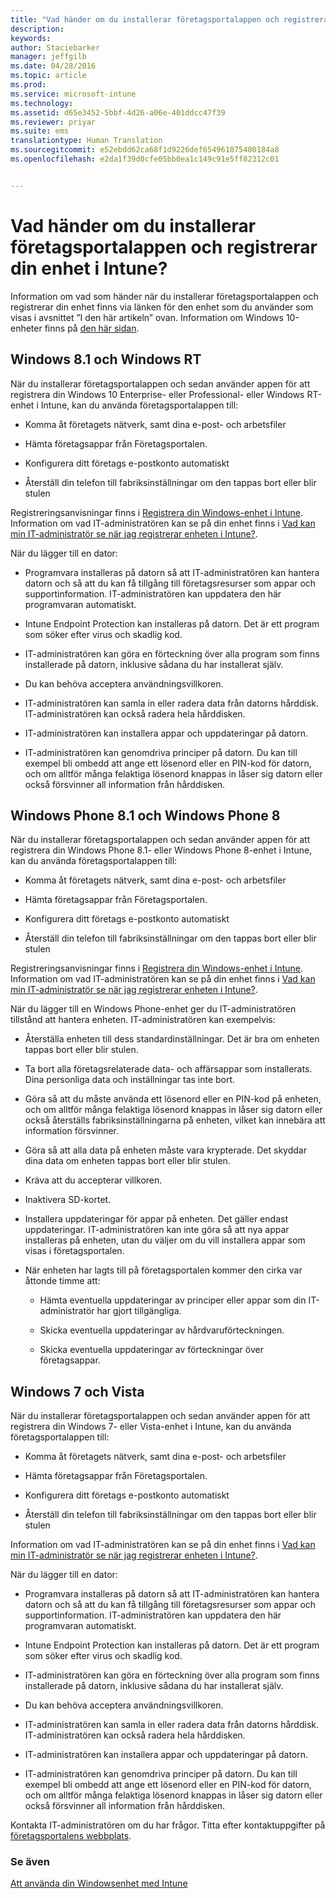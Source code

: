 ```yaml
---
title: "Vad händer om du installerar företagsportalappen och registrerar din enhet i Intune? | Microsoft Intune"
description: 
keywords: 
author: Staciebarker
manager: jeffgilb
ms.date: 04/28/2016
ms.topic: article
ms.prod: 
ms.service: microsoft-intune
ms.technology: 
ms.assetid: d65e3452-5bbf-4d26-a06e-401ddcc47f39
ms.reviewer: priyar
ms.suite: ems
translationtype: Human Translation
ms.sourcegitcommit: e52ebdd62ca68f1d9226def654961075400184a8
ms.openlocfilehash: e2da1f39d0cfe05bb0ea1c149c91e5ff82312c01


---
```



# Vad händer om du installerar företagsportalappen och registrerar din enhet i Intune?

Information om vad som händer när du installerar företagsportalappen och registrerar din enhet finns via länken för den enhet som du använder som visas i avsnittet ”I den här artikeln” ovan. Information om Windows 10-enheter finns på [den här sidan](what-happens-if-you-install-the-company-portal-app-and-enroll-your-device-in-intune-windows10.md).

## Windows 8.1 och Windows RT
När du installerar företagsportalappen och sedan använder appen för att registrera din Windows 10 Enterprise- eller Professional- eller Windows RT-enhet i Intune, kan du använda företagsportalappen till:

-   Komma åt företagets nätverk, samt dina e-post- och arbetsfiler

-   Hämta företagsappar från Företagsportalen.

-   Konfigurera ditt företags e-postkonto automatiskt

-   Återställ din telefon till fabriksinställningar om den tappas bort eller blir stulen

Registreringsanvisningar finns i [Registrera din Windows-enhet i Intune](enroll-your-device-in-intune-windows.md). Information om vad IT-administratören kan se på din enhet finns i [Vad kan min IT-administratör se när jag registrerar enheten i Intune?](what-can-your-it-administrator-see-when-you-enroll-your-device-in-intune-windows.md).

När du lägger till en dator:

-   Programvara installeras på datorn så att IT-administratören kan hantera datorn och så att du kan få tillgång till företagsresurser som appar och supportinformation. IT-administratören kan uppdatera den här programvaran automatiskt.

-   Intune Endpoint Protection kan installeras på datorn. Det är ett program som söker efter virus och skadlig kod.

-   IT-administratören kan göra en förteckning över alla program som finns installerade på datorn, inklusive sådana du har installerat själv.

-   Du kan behöva acceptera användningsvillkoren.

-   IT-administratören kan samla in eller radera data från datorns hårddisk. IT-administratören kan också radera hela hårddisken.

-   IT-administratören kan installera appar och uppdateringar på datorn.

-   IT-administratören kan genomdriva principer på datorn. Du kan till exempel bli ombedd att ange ett lösenord eller en PIN-kod för datorn, och om alltför många felaktiga lösenord knappas in låser sig datorn eller också försvinner all information från hårddisken.

## Windows Phone 8.1 och Windows Phone 8
När du installerar företagsportalappen och sedan använder appen för att registrera din Windows Phone 8.1- eller Windows Phone 8-enhet i Intune, kan du använda företagsportalappen till:

-   Komma åt företagets nätverk, samt dina e-post- och arbetsfiler

-   Hämta företagsappar från Företagsportalen.

-   Konfigurera ditt företags e-postkonto automatiskt

-   Återställ din telefon till fabriksinställningar om den tappas bort eller blir stulen

Registreringsanvisningar finns i [Registrera din Windows-enhet i Intune](enroll-your-device-in-intune-windows.md). Information om vad IT-administratören kan se på din enhet finns i [Vad kan min IT-administratör se när jag registrerar enheten i Intune?](what-can-your-it-administrator-see-when-you-enroll-your-device-in-intune-windows.md).

När du lägger till en Windows Phone-enhet ger du IT-administratören tillstånd att hantera enheten. IT-administratören kan exempelvis:

-   Återställa enheten till dess standardinställningar. Det är bra om enheten tappas bort eller blir stulen.

-   Ta bort alla företagsrelaterade data- och affärsappar som installerats. Dina personliga data och inställningar tas inte bort.

-   Göra så att du måste använda ett lösenord eller en PIN-kod på enheten, och om alltför många felaktiga lösenord knappas in låser sig datorn eller också återställs fabriksinställningarna på enheten, vilket kan innebära att information försvinner.

-   Göra så att alla data på enheten måste vara krypterade. Det skyddar dina data om enheten tappas bort eller blir stulen.

-   Kräva att du accepterar villkoren.

-   Inaktivera SD-kortet.

-   Installera uppdateringar för appar på enheten. Det gäller endast uppdateringar. IT-administratören kan inte göra så att nya appar installeras på enheten, utan du väljer om du vill installera appar som visas i företagsportalen.

-   När enheten har lagts till på företagsportalen kommer den cirka var åttonde timme att:

    -   Hämta eventuella uppdateringar av principer eller appar som din IT-administratör har gjort tillgängliga.

    -   Skicka eventuella uppdateringar av hårdvaruförteckningen.

    -   Skicka eventuella uppdateringar av förteckningar över företagsappar.

## Windows 7 och Vista
När du installerar företagsportalappen och sedan använder appen för att registrera din Windows 7- eller Vista-enhet i Intune, kan du använda företagsportalappen till:

-   Komma åt företagets nätverk, samt dina e-post- och arbetsfiler

-   Hämta företagsappar från Företagsportalen.

-   Konfigurera ditt företags e-postkonto automatiskt

-   Återställ din telefon till fabriksinställningar om den tappas bort eller blir stulen

Information om vad IT-administratören kan se på din enhet finns i [Vad kan min IT-administratör se när jag registrerar enheten i Intune?](what-can-your-it-administrator-see-when-you-enroll-your-device-in-intune-windows.md).

När du lägger till en dator:

-   Programvara installeras på datorn så att IT-administratören kan hantera datorn och så att du kan få tillgång till företagsresurser som appar och supportinformation. IT-administratören kan uppdatera den här programvaran automatiskt.

-   Intune Endpoint Protection kan installeras på datorn. Det är ett program som söker efter virus och skadlig kod.

-   IT-administratören kan göra en förteckning över alla program som finns installerade på datorn, inklusive sådana du har installerat själv.

-   Du kan behöva acceptera användningsvillkoren.

-   IT-administratören kan samla in eller radera data från datorns hårddisk. IT-administratören kan också radera hela hårddisken.

-   IT-administratören kan installera appar och uppdateringar på datorn.

-   IT-administratören kan genomdriva principer på datorn. Du kan till exempel bli ombedd att ange ett lösenord eller en PIN-kod för datorn, och om alltför många felaktiga lösenord knappas in låser sig datorn eller också försvinner all information från hårddisken.

Kontakta IT-administratören om du har frågor. Titta efter kontaktuppgifter på [företagsportalens webbplats](http://portal.manage.microsoft.com).

### Se även
[Att använda din Windowsenhet med Intune](using-your-windows-device-with-intune.md)



<!--HONumber=Jun16_HO4-->


